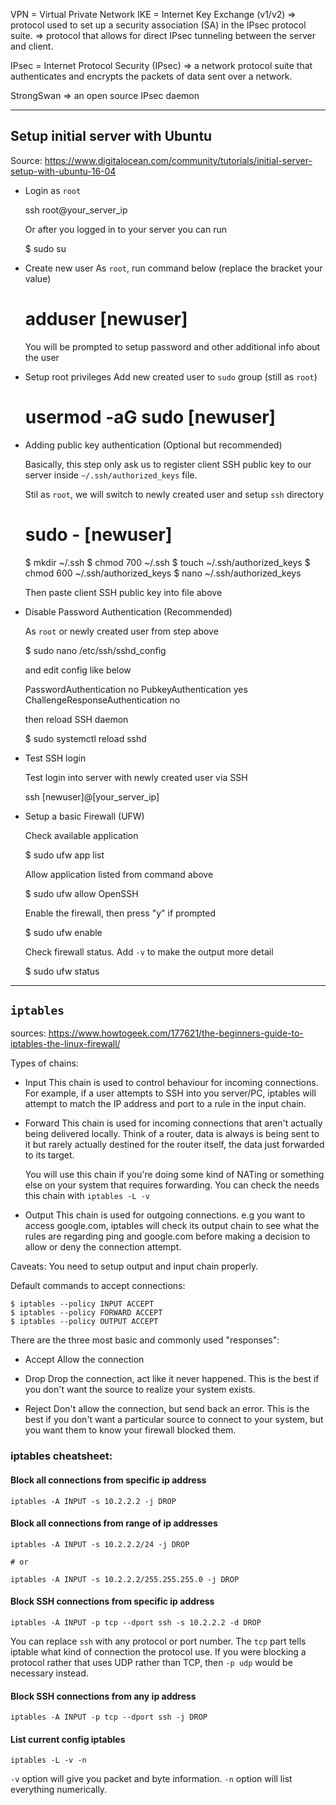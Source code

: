 VPN = Virtual Private Network
IKE = Internet Key Exchange (v1/v2)
  => protocol used to set up a security association (SA) in the IPsec protocol suite.
  => protocol that allows for direct IPsec tunneling between the server and client.


IPsec = Internet Protocol Security (IPsec)
  => a network protocol suite that authenticates and encrypts the packets of data sent over a network.

StrongSwan => an open source IPsec daemon


----

## Setup initial server with Ubuntu

Source: https://www.digitalocean.com/community/tutorials/initial-server-setup-with-ubuntu-16-04

- Login as `root`

    ssh root@your_server_ip

  Or after you logged in to your server you can run

    $ sudo su

- Create new user
  As `root`, run command below (replace the bracket your value)
  
    # adduser [newuser]

  You will be prompted to setup password and other additional info about the user

- Setup root privileges
  Add new created user to `sudo` group (still as `root`)

    # usermod -aG sudo [newuser]

- Adding public key authentication (Optional but recommended)

  Basically, this step only ask us to register client SSH public key to our server
  inside `~/.ssh/authorized_keys` file.

  Stil as `root`, we will switch to newly created user and setup `ssh` directory

    # sudo - [newuser]
    $ mkdir ~/.ssh
    $ chmod 700 ~/.ssh
    $ touch ~/.ssh/authorized_keys
    $ chmod 600 ~/.ssh/authorized_keys
    $ nano ~/.ssh/authorized_keys

  Then paste client SSH public key into file above
  
- Disable Password Authentication (Recommended)

  As `root` or newly created user from step above
    
    $ sudo nano /etc/ssh/sshd_config

  and edit config like below

    PasswordAuthentication no
    PubkeyAuthentication yes
    ChallengeResponseAuthentication no

  then reload SSH daemon
    
    $ sudo systemctl reload sshd

- Test SSH login

  Test login into server with newly created user via SSH

    ssh [newuser]@[your_server_ip]
  
- Setup a basic Firewall (UFW)

  Check available application
    
    $ sudo ufw app list

  Allow application listed from command above
    
    $ sudo ufw allow OpenSSH

  Enable the firewall, then press "y" if prompted
    
    $ sudo ufw enable

  Check firewall status. Add `-v` to make the output more detail

    $ sudo ufw status

----

## `iptables`

sources: https://www.howtogeek.com/177621/the-beginners-guide-to-iptables-the-linux-firewall/

Types of chains:

- Input
  This chain is used to control behaviour for incoming connections. For example, if a user attempts to SSH into you server/PC,
  iptables will attempt to match the IP address and port to a rule in the input chain.

- Forward
  This chain is used for incoming connections that aren't actually being delivered locally.
  Think of a router, data is always is being sent to it but rarely actually destined for the router itself, the data just
  forwarded to its target.

  You will use this chain if you're doing some kind of NATing or something else on your system that requires forwarding.
  You can check the needs this chain with `iptables -L -v`
  
- Output
  This chain is used for outgoing connections.
  e.g you want to access google.com, iptables will check its output chain to see what the rules are regarding ping and
  google.com before making a decision to allow or deny the connection attempt.

Caveats:
You need to setup output and input chain properly.

Default commands to accept connections:
```
$ iptables --policy INPUT ACCEPT
$ iptables --policy FORWARD ACCEPT
$ iptables --policy OUTPUT ACCEPT
```

There are the three most basic and commonly used "responses":

- Accept
  Allow the connection

- Drop
  Drop the connection, act like it never happened. This is the best if you don't want the source to realize your system exists.

- Reject
  Don't allow the connection, but send back an error. This is the best if you don't want a particular source to connect to your system,
  but you want them to know your firewall blocked them.

### iptables cheatsheet:

#### Block all connections from specific ip address
```
iptables -A INPUT -s 10.2.2.2 -j DROP
```

#### Block all connections from range of ip addresses
```
iptables -A INPUT -s 10.2.2.2/24 -j DROP

# or

iptables -A INPUT -s 10.2.2.2/255.255.255.0 -j DROP
```

#### Block SSH connections from specific ip address
```
iptables -A INPUT -p tcp --dport ssh -s 10.2.2.2 -d DROP
```

You can replace `ssh` with any protocol or port number.
The `tcp` part tells iptable what kind of connection the protocol use. If you were blocking a protocol
rather that uses UDP rather than TCP, then `-p udp` would be necessary instead.

#### Block SSH connections from any ip address
```
iptables -A INPUT -p tcp --dport ssh -j DROP
```

#### List current config iptables 
```
iptables -L -v -n
```
`-v` option will give you packet and byte information.
`-n` option will list everything numerically.
